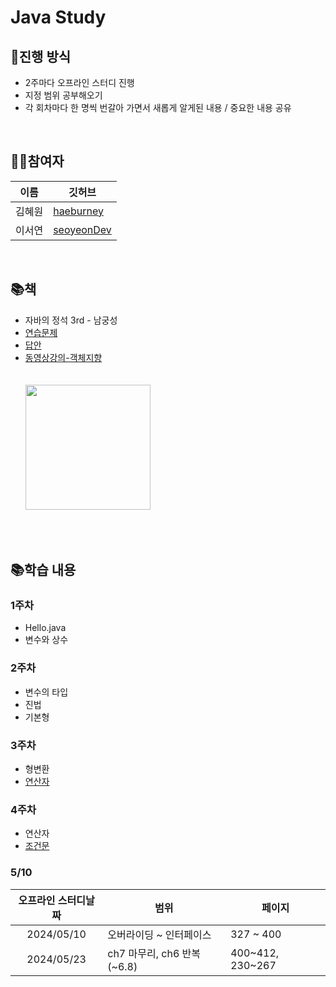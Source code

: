 # Java Study

## 🚀진행 방식
- 2주마다 오프라인 스터디 진행
- 지정 범위 공부해오기
- 각 회차마다 한 명씩 번갈아 가면서 새롭게 알게된 내용 / 중요한 내용 공유
<br>

## 👩🏻참여자
| 이름      | 깃허브       | 
| -----------| ------------| 
| 김혜원      | [haeburney](https://github.com/haeburney)     | 
| 이서연      | [seoyeonDev](https://github.com/seoyeonDev)     | 
<br>


## 📚책
- 자바의 정석 3rd - 남궁성  
- [연습문제](https://github.com/castello/javajungsuk3/blob/master/%EC%97%B0%EC%8A%B5%EB%AC%B8%EC%A0%9C%ED%92%80%EC%9D%B4/java_jungsuk3_%EC%97%B0%EC%8A%B5%EB%AC%B8%EC%A0%9C_20170131.pdf)</span>
- [답안](https://github.com/castello/javajungsuk3/blob/master/%EC%97%B0%EC%8A%B5%EB%AC%B8%EC%A0%9C%ED%92%80%EC%9D%B4/Java%EC%9D%98%EC%A0%95%EC%84%9D2%ED%8C%90_%EC%97%B0%EC%8A%B5%EB%AC%B8%EC%A0%9C_%EB%8B%B5%EC%95%8820130502v1.pdf) <br/>
- [동영상강의-객체지향](https://youtu.be/CXuA31XcBZ0?si=lKf3YxXuPqfrFR8M) <br/>
<br/><br/>
<img src="https://github.com/haeburney/StudyManage/assets/76997276/e5d3feb0-a477-4229-a78f-d03a2f3dc248" width="200"><br/>

<br><br>



## 📚학습 내용
### 1주차 
- Hello.java
- 변수와 상수

### 2주차
- 변수의 타입
- 진법
- 기본형

### 3주차
- 형변환
- <a href="https://github.com/haeburney/StudyManage/tree/main/3.%EC%97%B0%EC%82%B0%EC%9E%90">연산자</a>


### 4주차
- 연산자
- <a href="https://github.com/haeburney/StudyManage/tree/main/4.%EC%A1%B0%EA%B1%B4%EB%AC%B8">조건문</a>

### 5/10
|오프라인 스터디날짜           |           범위       |    페이지  |
|------------------------------|------------------------| ---------- |
| <center>2024/05/10</center> | 오버라이딩 ~  인터페이스 | 327 ~ 400 |
| <center>2024/05/23</center>  | ch7 마무리, ch6 반복 (~6.8) | 400~412, 230~267 |

